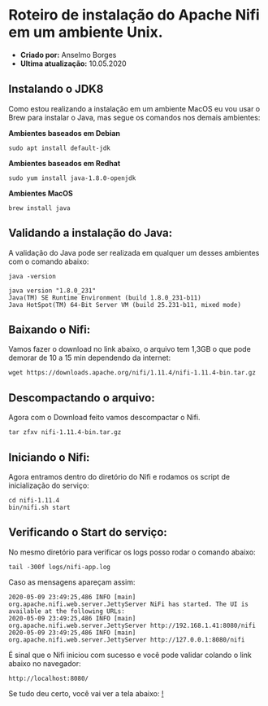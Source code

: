 # Roteiro de instalação do Apache Nifi em um ambiente Unix.
* **Criado por:** Anselmo Borges
* **Ultima atualização:** 10.05.2020

## Instalando o JDK8
Como estou realizando a instalação em um ambiente MacOS eu vou usar o Brew para instalar o Java, mas segue os comandos nos demais ambientes:

**Ambientes baseados em Debian**<br>
```
sudo apt install default-jdk
```
**Ambientes baseados em Redhat**<br>
```
sudo yum install java-1.8.0-openjdk 
```
**Ambientes MacOS**
```
brew install java
```

## Validando a instalação do Java:
A validação do Java pode ser realizada em qualquer um desses ambientes com o comando abaixo:
```
java -version

java version "1.8.0_231"
Java(TM) SE Runtime Environment (build 1.8.0_231-b11)
Java HotSpot(TM) 64-Bit Server VM (build 25.231-b11, mixed mode)
```
## Baixando o Nifi:
Vamos fazer o download no link abaixo, o arquivo tem 1,3GB o que pode demorar de 10 a 15 min dependendo da internet:
```
wget https://downloads.apache.org/nifi/1.11.4/nifi-1.11.4-bin.tar.gz
```
## Descompactando o arquivo:
Agora com o Download feito vamos descompactar o Nifi.
```
tar zfxv nifi-1.11.4-bin.tar.gz
```

## Iniciando o Nifi:
Agora entramos dentro do diretório do Nifi e rodamos os script de inicialização do serviço:
```
cd nifi-1.11.4
bin/nifi.sh start
```
## Verificando o Start do serviço:
No mesmo diretório para verificar os logs posso rodar o comando abaixo:
```
tail -300f logs/nifi-app.log
```
Caso as mensagens apareçam assim:
```
2020-05-09 23:49:25,486 INFO [main] org.apache.nifi.web.server.JettyServer NiFi has started. The UI is available at the following URLs:
2020-05-09 23:49:25,486 INFO [main] org.apache.nifi.web.server.JettyServer http://192.168.1.41:8080/nifi
2020-05-09 23:49:25,486 INFO [main] org.apache.nifi.web.server.JettyServer http://127.0.0.1:8080/nifi
```
É sinal que o Nifi iniciou com sucesso e você pode validar colando o link abaixo no navegador:
```
http://localhost:8080/
```
Se tudo deu certo, você vai ver a tela abaixo:
[!](https://github.com/AnselmoBorges/udemy02/blob/master/passoapasso/nifi.png)
